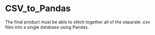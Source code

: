 # CSV_to_Pandas
The final product must be able to stitch together all of the separate .csv files into a single database using Pandas. 
